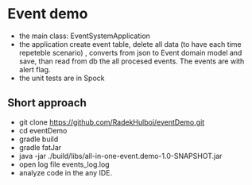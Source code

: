 # Event demo
- the main class: EventSystemApplication
- the application create event table, delete all data (to have each time repeteble scenario) , converts from json to Event domain model and save, than read from db the all procesed events. The events are with alert flag.
- the unit tests are in Spock 

## Short approach
- git clone https://github.com/RadekHulboj/eventDemo.git
- cd eventDemo
- gradle build
- gradle fatJar
- java -jar ./build/libs/all-in-one-event.demo-1.0-SNAPSHOT.jar
- open log file events_log.log
- analyze code in the any IDE.
